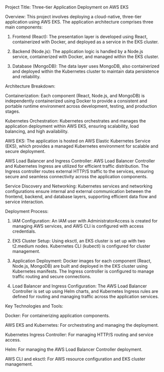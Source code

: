 Project Title: Three-tier Application Deployment on AWS EKS

Overview:
This project involves deploying a cloud-native, three-tier application using AWS EKS. The application architecture comprises three main components:

1. Frontend (React): The presentation layer is developed using React, containerized with Docker, and deployed as a service in the EKS cluster.


2. Backend (Node.js): The application logic is handled by a Node.js service, containerized with Docker, and managed within the EKS cluster.


3. Database (MongoDB): The data layer uses MongoDB, also containerized and deployed within the Kubernetes cluster to maintain data persistence and reliability.



Architecture Breakdown:

Containerization: Each component (React, Node.js, and MongoDB) is independently containerized using Docker to provide a consistent and portable runtime environment across development, testing, and production stages.

Kubernetes Orchestration: Kubernetes orchestrates and manages the application deployment within AWS EKS, ensuring scalability, load balancing, and high availability.

AWS EKS: The application is hosted on AWS Elastic Kubernetes Service (EKS), which provides a managed Kubernetes environment for scalable and secure deployment.

AWS Load Balancer and Ingress Controller: AWS Load Balancer Controller and Kubernetes Ingress are utilized for efficient traffic distribution. The Ingress controller routes external HTTP/S traffic to the services, ensuring secure and seamless connectivity across the application components.

Service Discovery and Networking: Kubernetes services and networking configurations ensure internal and external communication between the frontend, backend, and database layers, supporting efficient data flow and service interaction.


Deployment Process:

1. IAM Configuration: An IAM user with AdministratorAccess is created for managing AWS services, and AWS CLI is configured with access credentials.


2. EKS Cluster Setup: Using eksctl, an EKS cluster is set up with two t2.medium nodes. Kubernetes CLI (kubectl) is configured for cluster management.


3. Application Deployment: Docker images for each component (React, Node.js, MongoDB) are built and deployed in the EKS cluster using Kubernetes manifests. The Ingress controller is configured to manage traffic routing and secure connections.


4. Load Balancer and Ingress Configuration: The AWS Load Balancer Controller is set up using Helm charts, and Kubernetes Ingress rules are defined for routing and managing traffic across the application services.



Key Technologies and Tools:

Docker: For containerizing application components.

AWS EKS and Kubernetes: For orchestrating and managing the deployment.

Kubernetes Ingress Controller: For managing HTTP/S routing and service access.

Helm: For managing the AWS Load Balancer Controller deployment.

AWS CLI and eksctl: For AWS resource configuration and EKS cluster management.

